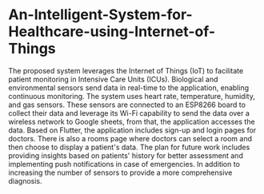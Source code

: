 # An-Intelligent-System-for-Healthcare-using-Internet-of-Things
The proposed system leverages the Internet of Things (IoT) to facilitate patient monitoring in Intensive Care Units (ICUs). Biological and environmental sensors send data in real-time to the application, enabling continuous monitoring. The system uses heart rate, temperature, humidity, and gas sensors. These sensors are connected to an ESP8266 board to collect their data and leverage its Wi-Fi capability to send the data over a wireless network to Google sheets, from that, the application accesses the data. Based on Flutter, the application includes sign-up and login pages for doctors. There is also a rooms page where doctors can select a room and then choose to display a patient's data. The plan for future work includes providing insights based on patients' history for better assessment and implementing push notifications in case of emergencies. In addition to increasing the number of sensors to provide a more comprehensive diagnosis.
